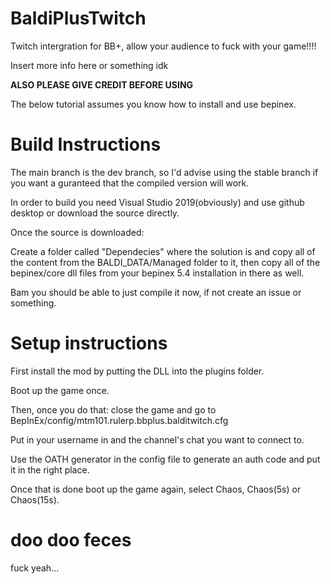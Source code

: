 # BaldiPlusTwitch
Twitch intergration for BB+, allow your audience to fuck with your game!!!!

Insert more info here or something idk

**ALSO PLEASE GIVE CREDIT BEFORE USING**

The below tutorial assumes you know how to install and use bepinex.
 
# Build Instructions
The main branch is the dev branch, so I'd advise using the stable branch if you want a guranteed that the compiled version will work.

In order to build you need Visual Studio 2019(obviously) and use github desktop or download the source directly.

Once the source is downloaded:

Create a folder called "Dependecies" where the solution is and copy all of the content from the BALDI_DATA/Managed folder to it, then copy all of the bepinex/core dll files from your bepinex 5.4 installation in there as well.

Bam you should be able to just compile it now, if not create an issue or something.


# Setup instructions

First install the mod by putting the DLL into the plugins folder.

Boot up the game once.

Then, once you do that: close the game and go to BepInEx/config/mtm101.rulerp.bbplus.balditwitch.cfg

Put in your username in and the channel's chat you want to connect to.

Use the OATH generator in the config file to generate an auth code and put it in the right place.

Once that is done boot up the game again, select Chaos, Chaos(5s) or Chaos(15s).


# doo doo feces

fuck yeah...
